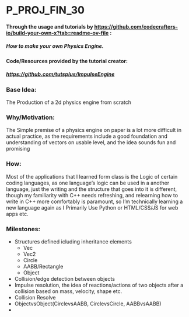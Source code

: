 # P_PROJ_FIN_30

#### Through the usage and tutorials by https://github.com/codecrafters-io/build-your-own-x?tab=readme-ov-file :
##### How to make your own Physics Engine.
#### Code/Resources provided by the tutorial creator:
##### https://github.com/tutsplus/ImpulseEngine



### Base Idea: 
The Production of a 2d physics engine from scratch

### Why/Motivation: 
The Simple premise of a physics engine on paper is a lot more difficult in actual practice, as the requirements include a good foundation and understanding of vectors on usable level, and the idea sounds fun and promising 

### How: 
Most of the applications that I learned form class is the Logic of certain coding languages, as one language’s logic can be used in a another language, just the writing and the structure that goes into it is different, though my familiarity with C++ needs refreshing, and relearning how to write in C++ more comfortably is paramount, so I’m technically learning a new language again as I Primarily Use Python or HTML/CSS/JS for web apps etc.


### Milestones:

- Structures defined icluding inheritance elements
  - Vec
  - Vec2
  - Circle
  - AABB/Rectangle
  - Object
- Collision/edge detection between objects
- Impulse resolution, the idea of reactions/actions of two objects after a collision based on mass, velocity, shape etc.
- Collision Resolve
- ObjectvsObject(CirclevsAABB, CirclevsCircle, AABBvsAABB)
- 
